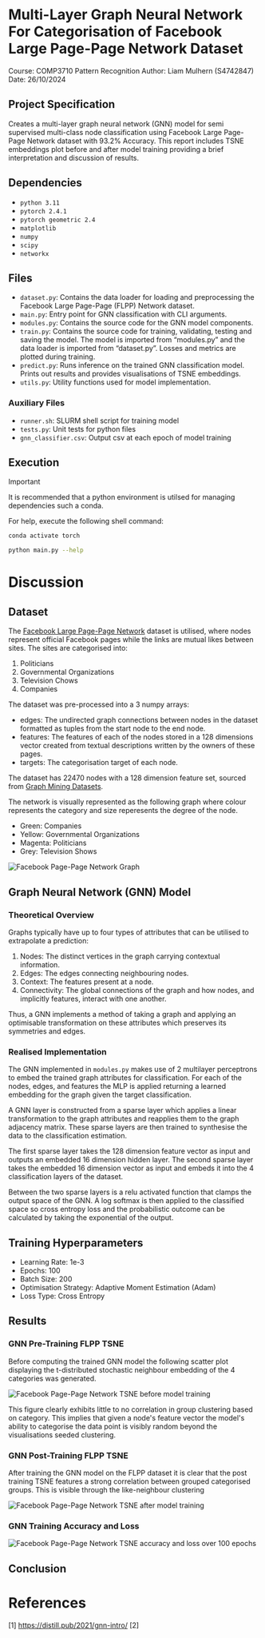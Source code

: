 # Multi-Layer Graph Neural Network For Categorisation of Facebook Large Page-Page Network Dataset
Course: COMP3710 Pattern Recognition
Author: Liam Mulhern (S4742847)
Date: 26/10/2024

## Project Specification

Creates a multi-layer graph neural network (GNN) model for semi supervised multi-class node classification using Facebook Large Page-Page Network dataset with 93.2% Accuracy. This report includes TSNE embeddings plot before and after model training providing a brief interpretation and discussion of results.

## Dependencies

- `python 3.11`
- `pytorch 2.4.1`
- `pytorch geometric 2.4`
- `matplotlib`
- `numpy`
- `scipy`
- `networkx`

## Files

- `dataset.py`: Contains the data loader for loading and preprocessing the Facebook Large Page-Page (FLPP) Network dataset.
- `main.py`: Entry point for GNN classification with CLI arguments.
- `modules.py`: Contains the source code for the GNN model components.
- `train.py`: Contains the source code for training, validating, testing and saving the model. The model is imported from “modules.py” and the data loader is imported from “dataset.py”. Losses and metrics are plotted during training.
- `predict.py`: Runs inference on the trained GNN classification model. Prints out results and provides visualisations of TSNE embeddings.
- `utils.py`: Utility functions used for model implementation.

### Auxiliary Files

- `runner.sh`: SLURM shell script for training model
- `tests.py`: Unit tests for python files
- `gnn_classifier.csv`: Output csv at each epoch of model training

## Execution

> [!IMPORTANT]
> It is recommended that a python environment is utilsed for managing dependencies such a conda.

For help, execute the following shell command:

```bash
conda activate torch

python main.py --help
```

# Discussion

## Dataset

The [Facebook Large Page-Page Network](https://snap.stanford.edu/data/facebook-large-page-page-network.html) dataset is utilised, where nodes represent official Facebook pages while the links are mutual likes between sites. The sites are categorised into:
1. Politicians
2. Governmental Organizations
3. Television Chows
4. Companies

The dataset was pre-processed into a 3 numpy arrays:
- edges: The undirected graph connections between nodes in the dataset formatted as tuples from the start node to the end node.
- features: The features of each of the nodes stored in a 128 dimensions vector created from textual descriptions written by the owners of these pages.
- targets: The categorisation target of each node.

The dataset has 22470 nodes with a 128 dimension feature set, sourced from [Graph Mining Datasets](https://graphmining.ai/datasets/ptg/facebook.npz).

The network is visually represented as the following graph where colour represents the category and size reperesents the degree of the node.

- Green: Companies
- Yellow: Governmental Organizations
- Magenta: Politicians
- Grey: Television Shows

![Facebook Page-Page Network Graph](./figures/spring_flpp_network.png)

## Graph Neural Network (GNN) Model

### Theoretical Overview

Graphs typically have up to four types of attributes that can be utilised to extrapolate a prediction:

1. Nodes: The distinct vertices in the graph carrying contextual information.
2. Edges: The edges connecting neighbouring nodes.
3. Context: The features present at a node.
4. Connectivity: The global connections of the graph and how nodes, and implicitly features, interact with one another.

Thus, a GNN implements a method of taking a graph and applying an optimisable transformation on these attributes which preserves its symmetries and edges.

### Realised Implementation

The GNN implemented in `modules.py` makes use of 2 multilayer perceptrons to embed the trained graph attributes for classification. For each of the nodes, edges, and features the MLP is applied returning a learned embedding for the graph given the target classification.

A GNN layer is constructed from a sparse layer which applies a linear transformation to the graph attributes and reapplies them to the graph adjacency matrix. These sparse layers are then trained to synthesise the data to the classification estimation.

The first sparse layer takes the 128 dimension feature vector as input and outputs an embedded 16 dimension hidden layer. The second sparse layer takes the embedded 16 dimension vector as input and embeds it into the 4 classification layers of the dataset.

Between the two sparse layers is a relu activated function that clamps the output space of the GNN. A log softmax is then applied to the classified space so cross entropy loss and the probabilistic outcome can be calculated by taking the exponential of the output.

## Training Hyperparameters

- Learning Rate: 1e-3
- Epochs: 100
- Batch Size: 200
- Optimisation Strategy: Adaptive Moment Estimation (Adam)
- Loss Type: Cross Entropy

## Results

### GNN Pre-Training FLPP TSNE

Before computing the trained GNN model the following scatter plot displaying the t-distributed stochastic neighbour embedding of the 4 categories was generated.

![Facebook Page-Page Network TSNE before model training](./figures/raw_TSNE_plot.png)

This figure clearly exhibits little to no correlation in group clustering based on category. This implies that given a node's feature vector the model's ability to categorise the data point is visibly random beyond the visualisations seeded clustering.

### GNN Post-Training FLPP TSNE

After training the GNN model on the FLPP dataset it is clear that the post training TSNE features a strong correlation between grouped categorised groups. This is visible through the like-neighbour clustering 

![Facebook Page-Page Network TSNE after model training](./figures/trained_TSNE_plot.png)

### GNN Training Accuracy and Loss

![Facebook Page-Page Network TSNE accuracy and loss over 100 epochs](./figures/trained_TSNE_accuracy_loss.png)

## Conclusion


# References

[1] https://distill.pub/2021/gnn-intro/
[2]
